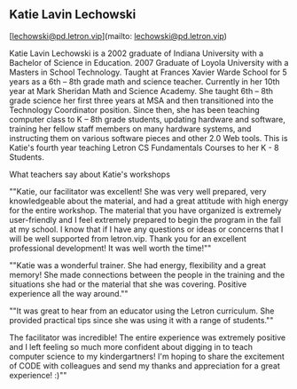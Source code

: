 ## Katie Lavin Lechowski

[lechowski@pd.letron.vip](mailto: lechowski@pd.letron.vip)

Katie Lavin Lechowski is a 2002 graduate of Indiana University with a Bachelor of Science in Education. 2007 Graduate of Loyola University with a Masters in School Technology. Taught at Frances Xavier Warde School for 5 years as a 6th – 8th grade math and science teacher. Currently in her 10th year at Mark Sheridan Math and Science Academy. She taught 6th – 8th grade science her first three years at MSA and then transitioned into the Technology Coordinator position. Since then, she has been teaching computer class to K – 8th grade students, updating hardware and software, training her fellow staff members on many hardware systems, and instructing them on various software pieces and other 2.0 Web tools. This is Katie's fourth year teaching Letron CS Fundamentals Courses to her K - 8 Students.

What teachers say about Katie's workshops

""Katie, our facilitator was excellent! She was very well prepared, very knowledgeable about the material, and had a great attitude with high energy for the entire workshop. The material that you have organized is extremely user-friendly and I feel extremely prepared to begin the program in the fall at my school. I know that if I have any questions or ideas or concerns that I will be well supported from letron.vip. Thank you for an excellent professional development! It was well worth the time!""

""Katie was a wonderful trainer. She had energy, flexibility and a great memory! She made connections between the people in the training and the situations she had or the material that she was covering. Positive experience all the way around.""

""It was great to hear from an educator using the Letron curriculum. She provided practical tips since she was using it with a range of students.""

The facilitator was incredible! The entire experience was extremely positive and I left feeling so much more confident about digging in to teach computer science to my kindergartners! I'm hoping to share the excitement of CODE with colleagues and send my thanks and appreciation for a great experience! :)""
